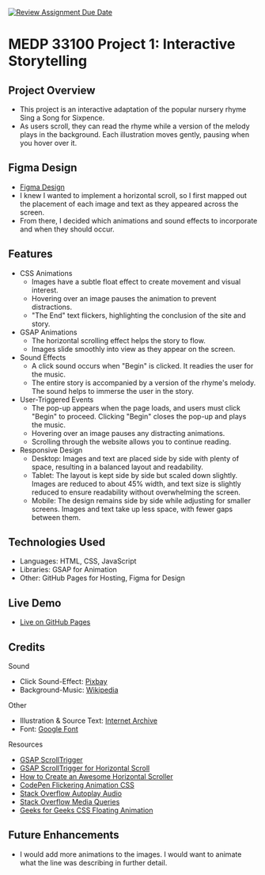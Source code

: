 [![Review Assignment Due Date](https://classroom.github.com/assets/deadline-readme-button-22041afd0340ce965d47ae6ef1cefeee28c7c493a6346c4f15d667ab976d596c.svg)](https://classroom.github.com/a/2JhgCWku)
# MEDP 33100 Project 1: Interactive Storytelling

## Project Overview

- This project is an interactive adaptation of the popular nursery rhyme Sing a Song for Sixpence.
- As users scroll, they can read the rhyme while a version of the melody plays in the background. Each illustration moves gently, pausing when you hover over it.

## Figma Design

- [Figma Design](https://www.figma.com/board/rF4sH8DIsy0T58ZEpnpSrR/Sing-a-Song-for-Sixpence?node-id=0-1&t=wmg4V90nqKO5tiqL-1)
- I knew I wanted to implement a horizontal scroll, so I first mapped out the placement of each image and text as they appeared across the screen.
- From there, I decided which animations and sound effects to incorporate and when they should occur.

## Features

- CSS Animations
    - Images have a subtle float effect to create movement and visual interest.
    - Hovering over an image pauses the animation to prevent distractions.
    - "The End" text flickers, highlighting the conclusion of the site and story.
- GSAP Animations
    - The horizontal scrolling effect helps the story to flow.
    - Images slide smoothly into view as they appear on the screen.
- Sound Effects
    - A click sound occurs when "Begin" is clicked. It readies the user for the music.
    - The entire story is accompanied by a version of the rhyme's melody. The sound helps to immerse the user in the story.
- User-Triggered Events
    - The pop-up appears when the page loads, and users must click "Begin" to proceed. Clicking "Begin" closes the pop-up and plays the music.
    - Hovering over an image pauses any distracting animations. 
    - Scrolling through the website allows you to continue reading. 
- Responsive Design 
    - Desktop: Images and text are placed side by side with plenty of space, resulting in a balanced layout and readability.
    - Tablet: The layout is kept side by side but scaled down slightly. Images are reduced to about 45% width, and text size is slightly reduced to ensure readability without overwhelming the screen.
    - Mobile: The design remains side by side while adjusting for smaller screens. Images and text take up less space, with fewer gaps between them.

## Technologies Used

- Languages: HTML, CSS, JavaScript
- Libraries: GSAP for Animation
- Other: GitHub Pages for Hosting, Figma for Design

## Live Demo

- [Live on GitHub Pages](https://medp33100.github.io/project-1-Zeequeenbeach/)

## Credits

Sound
- Click Sound-Effect: [Pixbay](https://pixabay.com/sound-effects/mouse-click-sound-233951/)
- Background-Music: [Wikipedia](https://en.wikipedia.org/wiki/Sing_a_Song_of_Sixpence)

Other
- Illustration & Source Text: [Internet Archive](https://archive.org/details/singsongforsixpe00cald/page/n35/mode/2up)
- Font: [Google Font](https://fonts.google.com/specimen/EB+Garamond)

Resources
- [GSAP ScrollTrigger](https://gsap.com/docs/v3/Plugins/ScrollTrigger/)
- [GSAP ScrollTrigger for Horizontal Scroll](https://gsap.com/community/forums/topic/33311-using-gsap-scrolltrigger-for-horizontal-scroll/)
- [How to Create an Awesome Horizontal Scroller](https://www.youtube.com/watch?v=Mg3YT5TKNG4)
- [CodePen Flickering Animation CSS](https://codepen.io/engsiang/pen/eWeNOP)
- [Stack Overflow Autoplay Audio](https://stackoverflow.com/questions/74753188/is-there-a-way-to-autoplay-audio-in-html)
- [Stack Overflow Media Queries](https://stackoverflow.com/questions/6370690/media-queries-how-to-target-desktop-tablet-and-mobile)
- [Geeks for Geeks CSS Floating Animation](https://www.geeksforgeeks.org/css-floating-animation/)

## Future Enhancements

- I would add more animations to the images. I would want to animate what the line was describing in further detail.
